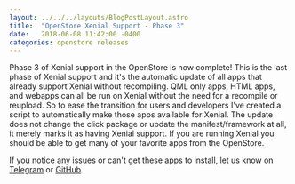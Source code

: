 ```yaml
---
layout: ../../../layouts/BlogPostLayout.astro
title:  "OpenStore Xenial Support - Phase 3"
date:   2018-06-08 11:42:00 -0400
categories: openstore releases
---
```


Phase 3 of Xenial support in the OpenStore is now complete! This is the last
phase of Xenial support and it's the automatic update of all apps that already
support Xenial without recompiling. QML only apps, HTML apps, and webapps can
all be run on Xenial without the need for a recompile or reupload. So to ease
the transition for users and developers I've created a script to automatically
make those apps available for Xenial. The update does not change the click
package or update the manifest/framework at all, it merely marks it as having
Xenial support. If you are running Xenial you should be able to get many of your
favorite apps from the OpenStore.

If you notice any issues or can't get these apps to install, let us know on
[Telegram](https://open-store.io/telegram) or
[GitHub](https://github.com/UbuntuOpenStore/openstore-meta/issues).
